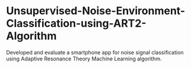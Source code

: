 # Unsupervised-Noise-Environment-Classification-using-ART2-Algorithm
Developed and evaluate a smartphone app for noise signal classification using Adaptive Resonance Theory Machine Learning algorithm.
